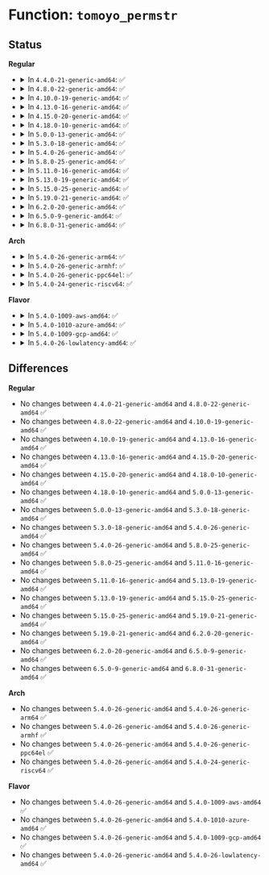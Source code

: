 # Function: <code>tomoyo_permstr</code>

## Status
<b>Regular</b>
<ul>
<li>
<details>
<summary>In <code>4.4.0-21-generic-amd64</code>: ✅</summary>

```c
bool tomoyo_permstr(const char * string, const char * keyword)
```

```json
{
  "name": "tomoyo_permstr",
  "collision_type": "Unique Global",
  "inline_type": "No",
  "funcs": [
    {
      "addr": 18446744071582465904,
      "name": "tomoyo_permstr",
      "external": true,
      "loc": "security/tomoyo/util.c:131",
      "file": "security/tomoyo/util.c",
      "inline": "seen, unknown",
      "caller_inline": [],
      "caller_func": [
        "security/tomoyo/file.c:tomoyo_write_file",
        "security/tomoyo/file.c:tomoyo_write_file",
        "security/tomoyo/file.c:tomoyo_write_file",
        "security/tomoyo/file.c:tomoyo_write_file",
        "security/tomoyo/file.c:tomoyo_write_file",
        "security/tomoyo/file.c:tomoyo_write_file",
        "security/tomoyo/file.c:tomoyo_write_file",
        "security/tomoyo/network.c:tomoyo_write_inet_network",
        "security/tomoyo/network.c:tomoyo_write_unix_network"
      ]
    }
  ],
  "symbols": [
    {
      "addr": 18446744071582465904,
      "name": "tomoyo_permstr",
      "section": ".text",
      "bind": "STB_GLOBAL",
      "size": 51
    }
  ]
}
```
</details>
</li>
<li>
<details>
<summary>In <code>4.8.0-22-generic-amd64</code>: ✅</summary>

```c
bool tomoyo_permstr(const char * string, const char * keyword)
```

```json
{
  "name": "tomoyo_permstr",
  "collision_type": "Unique Global",
  "inline_type": "No",
  "funcs": [
    {
      "addr": 18446744071582688112,
      "name": "tomoyo_permstr",
      "external": true,
      "loc": "security/tomoyo/util.c:131",
      "file": "security/tomoyo/util.c",
      "inline": "seen, unknown",
      "caller_inline": [],
      "caller_func": [
        "security/tomoyo/file.c:tomoyo_write_file",
        "security/tomoyo/file.c:tomoyo_write_file",
        "security/tomoyo/file.c:tomoyo_write_file",
        "security/tomoyo/file.c:tomoyo_write_file",
        "security/tomoyo/file.c:tomoyo_write_file",
        "security/tomoyo/file.c:tomoyo_write_file",
        "security/tomoyo/file.c:tomoyo_write_file",
        "security/tomoyo/network.c:tomoyo_write_unix_network",
        "security/tomoyo/network.c:tomoyo_write_inet_network"
      ]
    }
  ],
  "symbols": [
    {
      "addr": 18446744071582688112,
      "name": "tomoyo_permstr",
      "section": ".text",
      "bind": "STB_GLOBAL",
      "size": 51
    }
  ]
}
```
</details>
</li>
<li>
<details>
<summary>In <code>4.10.0-19-generic-amd64</code>: ✅</summary>

```c
bool tomoyo_permstr(const char * string, const char * keyword)
```

```json
{
  "name": "tomoyo_permstr",
  "collision_type": "Unique Global",
  "inline_type": "No",
  "funcs": [
    {
      "addr": 18446744071582781168,
      "name": "tomoyo_permstr",
      "external": true,
      "loc": "security/tomoyo/util.c:131",
      "file": "security/tomoyo/util.c",
      "inline": "seen, unknown",
      "caller_inline": [],
      "caller_func": [
        "security/tomoyo/file.c:tomoyo_write_file",
        "security/tomoyo/file.c:tomoyo_write_file",
        "security/tomoyo/file.c:tomoyo_write_file",
        "security/tomoyo/file.c:tomoyo_write_file",
        "security/tomoyo/file.c:tomoyo_write_file",
        "security/tomoyo/file.c:tomoyo_write_file",
        "security/tomoyo/file.c:tomoyo_write_file",
        "security/tomoyo/network.c:tomoyo_write_unix_network",
        "security/tomoyo/network.c:tomoyo_write_inet_network"
      ]
    }
  ],
  "symbols": [
    {
      "addr": 18446744071582781168,
      "name": "tomoyo_permstr",
      "section": ".text",
      "bind": "STB_GLOBAL",
      "size": 51
    }
  ]
}
```
</details>
</li>
<li>
<details>
<summary>In <code>4.13.0-16-generic-amd64</code>: ✅</summary>

```c
bool tomoyo_permstr(const char * string, const char * keyword)
```

```json
{
  "name": "tomoyo_permstr",
  "collision_type": "Unique Global",
  "inline_type": "No",
  "funcs": [
    {
      "addr": 18446744071582873744,
      "name": "tomoyo_permstr",
      "external": true,
      "loc": "security/tomoyo/util.c:133",
      "file": "security/tomoyo/util.c",
      "inline": "seen, unknown",
      "caller_inline": [],
      "caller_func": [
        "security/tomoyo/file.c:tomoyo_write_file",
        "security/tomoyo/file.c:tomoyo_write_file",
        "security/tomoyo/file.c:tomoyo_write_file",
        "security/tomoyo/file.c:tomoyo_write_file",
        "security/tomoyo/file.c:tomoyo_write_file",
        "security/tomoyo/file.c:tomoyo_write_file",
        "security/tomoyo/file.c:tomoyo_write_file",
        "security/tomoyo/network.c:tomoyo_write_unix_network",
        "security/tomoyo/network.c:tomoyo_write_inet_network"
      ]
    }
  ],
  "symbols": [
    {
      "addr": 18446744071582873744,
      "name": "tomoyo_permstr",
      "section": ".text",
      "bind": "STB_GLOBAL",
      "size": 47
    }
  ]
}
```
</details>
</li>
<li>
<details>
<summary>In <code>4.15.0-20-generic-amd64</code>: ✅</summary>

```c
bool tomoyo_permstr(const char * string, const char * keyword)
```

```json
{
  "name": "tomoyo_permstr",
  "collision_type": "Unique Global",
  "inline_type": "No",
  "funcs": [
    {
      "addr": 18446744071583030496,
      "name": "tomoyo_permstr",
      "external": true,
      "loc": "security/tomoyo/util.c:113",
      "file": "security/tomoyo/util.c",
      "inline": "seen, unknown",
      "caller_inline": [],
      "caller_func": [
        "security/tomoyo/file.c:tomoyo_write_file",
        "security/tomoyo/file.c:tomoyo_write_file",
        "security/tomoyo/file.c:tomoyo_write_file",
        "security/tomoyo/file.c:tomoyo_write_file",
        "security/tomoyo/file.c:tomoyo_write_file",
        "security/tomoyo/file.c:tomoyo_write_file",
        "security/tomoyo/file.c:tomoyo_write_file",
        "security/tomoyo/network.c:tomoyo_write_unix_network",
        "security/tomoyo/network.c:tomoyo_write_inet_network"
      ]
    }
  ],
  "symbols": [
    {
      "addr": 18446744071583030496,
      "name": "tomoyo_permstr",
      "section": ".text",
      "bind": "STB_GLOBAL",
      "size": 47
    }
  ]
}
```
</details>
</li>
<li>
<details>
<summary>In <code>4.18.0-10-generic-amd64</code>: ✅</summary>

```c
bool tomoyo_permstr(const char * string, const char * keyword)
```

```json
{
  "name": "tomoyo_permstr",
  "collision_type": "Unique Global",
  "inline_type": "No",
  "funcs": [
    {
      "addr": 18446744071583230912,
      "name": "tomoyo_permstr",
      "external": true,
      "loc": "security/tomoyo/util.c:113",
      "file": "security/tomoyo/util.c",
      "inline": "seen, unknown",
      "caller_inline": [],
      "caller_func": [
        "security/tomoyo/file.c:tomoyo_write_file",
        "security/tomoyo/file.c:tomoyo_write_file",
        "security/tomoyo/file.c:tomoyo_write_file",
        "security/tomoyo/file.c:tomoyo_write_file",
        "security/tomoyo/file.c:tomoyo_write_file",
        "security/tomoyo/file.c:tomoyo_write_file",
        "security/tomoyo/file.c:tomoyo_write_file",
        "security/tomoyo/network.c:tomoyo_write_unix_network",
        "security/tomoyo/network.c:tomoyo_write_inet_network"
      ]
    }
  ],
  "symbols": [
    {
      "addr": 18446744071583230912,
      "name": "tomoyo_permstr",
      "section": ".text",
      "bind": "STB_GLOBAL",
      "size": 47
    }
  ]
}
```
</details>
</li>
<li>
<details>
<summary>In <code>5.0.0-13-generic-amd64</code>: ✅</summary>

```c
bool tomoyo_permstr(const char * string, const char * keyword)
```

```json
{
  "name": "tomoyo_permstr",
  "collision_type": "Unique Global",
  "inline_type": "No",
  "funcs": [
    {
      "addr": 18446744071583348192,
      "name": "tomoyo_permstr",
      "external": true,
      "loc": "security/tomoyo/util.c:113",
      "file": "security/tomoyo/util.c",
      "inline": "seen, unknown",
      "caller_inline": [],
      "caller_func": [
        "security/tomoyo/file.c:tomoyo_write_file",
        "security/tomoyo/file.c:tomoyo_write_file",
        "security/tomoyo/file.c:tomoyo_write_file",
        "security/tomoyo/file.c:tomoyo_write_file",
        "security/tomoyo/file.c:tomoyo_write_file",
        "security/tomoyo/file.c:tomoyo_write_file",
        "security/tomoyo/file.c:tomoyo_write_file",
        "security/tomoyo/network.c:tomoyo_write_unix_network",
        "security/tomoyo/network.c:tomoyo_write_inet_network"
      ]
    }
  ],
  "symbols": [
    {
      "addr": 18446744071583348192,
      "name": "tomoyo_permstr",
      "section": ".text",
      "bind": "STB_GLOBAL",
      "size": 47
    }
  ]
}
```
</details>
</li>
<li>
<details>
<summary>In <code>5.3.0-18-generic-amd64</code>: ✅</summary>

```c
bool tomoyo_permstr(const char * string, const char * keyword)
```

```json
{
  "name": "tomoyo_permstr",
  "collision_type": "Unique Global",
  "inline_type": "No",
  "funcs": [
    {
      "addr": 18446744071583535920,
      "name": "tomoyo_permstr",
      "external": true,
      "loc": "security/tomoyo/util.c:114",
      "file": "security/tomoyo/util.c",
      "inline": "seen, unknown",
      "caller_inline": [],
      "caller_func": [
        "security/tomoyo/file.c:tomoyo_write_file",
        "security/tomoyo/file.c:tomoyo_write_file",
        "security/tomoyo/file.c:tomoyo_write_file",
        "security/tomoyo/file.c:tomoyo_write_file",
        "security/tomoyo/file.c:tomoyo_write_file",
        "security/tomoyo/file.c:tomoyo_write_file",
        "security/tomoyo/file.c:tomoyo_write_file",
        "security/tomoyo/network.c:tomoyo_write_unix_network",
        "security/tomoyo/network.c:tomoyo_write_inet_network"
      ]
    }
  ],
  "symbols": [
    {
      "addr": 18446744071583535920,
      "name": "tomoyo_permstr",
      "section": ".text",
      "bind": "STB_GLOBAL",
      "size": 51
    }
  ]
}
```
</details>
</li>
<li>
<details>
<summary>In <code>5.4.0-26-generic-amd64</code>: ✅</summary>

```c
bool tomoyo_permstr(const char * string, const char * keyword)
```

```json
{
  "name": "tomoyo_permstr",
  "collision_type": "Unique Global",
  "inline_type": "No",
  "funcs": [
    {
      "addr": 18446744071583641648,
      "name": "tomoyo_permstr",
      "external": true,
      "loc": "security/tomoyo/util.c:114",
      "file": "security/tomoyo/util.c",
      "inline": "seen, unknown",
      "caller_inline": [],
      "caller_func": [
        "security/tomoyo/file.c:tomoyo_write_file",
        "security/tomoyo/file.c:tomoyo_write_file",
        "security/tomoyo/file.c:tomoyo_write_file",
        "security/tomoyo/file.c:tomoyo_write_file",
        "security/tomoyo/file.c:tomoyo_write_file",
        "security/tomoyo/file.c:tomoyo_write_file",
        "security/tomoyo/file.c:tomoyo_write_file",
        "security/tomoyo/network.c:tomoyo_write_unix_network",
        "security/tomoyo/network.c:tomoyo_write_inet_network"
      ]
    }
  ],
  "symbols": [
    {
      "addr": 18446744071583641648,
      "name": "tomoyo_permstr",
      "section": ".text",
      "bind": "STB_GLOBAL",
      "size": 51
    }
  ]
}
```
</details>
</li>
<li>
<details>
<summary>In <code>5.8.0-25-generic-amd64</code>: ✅</summary>

```c
bool tomoyo_permstr(const char * string, const char * keyword)
```

```json
{
  "name": "tomoyo_permstr",
  "collision_type": "Unique Global",
  "inline_type": "No",
  "funcs": [
    {
      "addr": 18446744071583998960,
      "name": "tomoyo_permstr",
      "external": true,
      "loc": "security/tomoyo/util.c:114",
      "file": "security/tomoyo/util.c",
      "inline": "seen, unknown",
      "caller_inline": [],
      "caller_func": [
        "security/tomoyo/file.c:tomoyo_write_file",
        "security/tomoyo/file.c:tomoyo_write_file",
        "security/tomoyo/file.c:tomoyo_write_file",
        "security/tomoyo/file.c:tomoyo_write_file",
        "security/tomoyo/file.c:tomoyo_write_file",
        "security/tomoyo/file.c:tomoyo_write_file",
        "security/tomoyo/file.c:tomoyo_write_file",
        "security/tomoyo/network.c:tomoyo_write_unix_network",
        "security/tomoyo/network.c:tomoyo_write_inet_network"
      ]
    }
  ],
  "symbols": [
    {
      "addr": 18446744071583998960,
      "name": "tomoyo_permstr",
      "section": ".text",
      "bind": "STB_GLOBAL",
      "size": 54
    }
  ]
}
```
</details>
</li>
<li>
<details>
<summary>In <code>5.11.0-16-generic-amd64</code>: ✅</summary>

```c
bool tomoyo_permstr(const char * string, const char * keyword)
```

```json
{
  "name": "tomoyo_permstr",
  "collision_type": "Unique Global",
  "inline_type": "No",
  "funcs": [
    {
      "addr": 18446744071584118736,
      "name": "tomoyo_permstr",
      "external": true,
      "loc": "security/tomoyo/util.c:114",
      "file": "security/tomoyo/util.c",
      "inline": "seen, unknown",
      "caller_inline": [],
      "caller_func": [
        "security/tomoyo/file.c:tomoyo_write_file",
        "security/tomoyo/file.c:tomoyo_write_file",
        "security/tomoyo/file.c:tomoyo_write_file",
        "security/tomoyo/file.c:tomoyo_write_file",
        "security/tomoyo/file.c:tomoyo_write_file",
        "security/tomoyo/file.c:tomoyo_write_file",
        "security/tomoyo/file.c:tomoyo_write_file",
        "security/tomoyo/network.c:tomoyo_write_unix_network",
        "security/tomoyo/network.c:tomoyo_write_inet_network"
      ]
    }
  ],
  "symbols": [
    {
      "addr": 18446744071584118736,
      "name": "tomoyo_permstr",
      "section": ".text",
      "bind": "STB_GLOBAL",
      "size": 54
    }
  ]
}
```
</details>
</li>
<li>
<details>
<summary>In <code>5.13.0-19-generic-amd64</code>: ✅</summary>

```c
bool tomoyo_permstr(const char * string, const char * keyword)
```

```json
{
  "name": "tomoyo_permstr",
  "collision_type": "Unique Global",
  "inline_type": "No",
  "funcs": [
    {
      "addr": 18446744071584146256,
      "name": "tomoyo_permstr",
      "external": true,
      "loc": "security/tomoyo/util.c:114",
      "file": "security/tomoyo/util.c",
      "inline": "seen, unknown",
      "caller_inline": [],
      "caller_func": [
        "security/tomoyo/file.c:tomoyo_write_file",
        "security/tomoyo/file.c:tomoyo_write_file",
        "security/tomoyo/file.c:tomoyo_write_file",
        "security/tomoyo/file.c:tomoyo_write_file",
        "security/tomoyo/file.c:tomoyo_write_file",
        "security/tomoyo/file.c:tomoyo_write_file",
        "security/tomoyo/file.c:tomoyo_write_file",
        "security/tomoyo/network.c:tomoyo_write_unix_network",
        "security/tomoyo/network.c:tomoyo_write_inet_network"
      ]
    }
  ],
  "symbols": [
    {
      "addr": 18446744071584146256,
      "name": "tomoyo_permstr",
      "section": ".text",
      "bind": "STB_GLOBAL",
      "size": 54
    }
  ]
}
```
</details>
</li>
<li>
<details>
<summary>In <code>5.15.0-25-generic-amd64</code>: ✅</summary>

```c
bool tomoyo_permstr(const char * string, const char * keyword)
```

```json
{
  "name": "tomoyo_permstr",
  "collision_type": "Unique Global",
  "inline_type": "No",
  "funcs": [
    {
      "addr": 18446744071584530080,
      "name": "tomoyo_permstr",
      "external": true,
      "loc": "security/tomoyo/util.c:114",
      "file": "security/tomoyo/util.c",
      "inline": "seen, unknown",
      "caller_inline": [],
      "caller_func": [
        "security/tomoyo/file.c:tomoyo_write_file",
        "security/tomoyo/file.c:tomoyo_write_file",
        "security/tomoyo/file.c:tomoyo_write_file",
        "security/tomoyo/file.c:tomoyo_write_file",
        "security/tomoyo/file.c:tomoyo_write_file",
        "security/tomoyo/file.c:tomoyo_write_file",
        "security/tomoyo/file.c:tomoyo_write_file",
        "security/tomoyo/network.c:tomoyo_write_unix_network",
        "security/tomoyo/network.c:tomoyo_write_inet_network"
      ]
    }
  ],
  "symbols": [
    {
      "addr": 18446744071584530080,
      "name": "tomoyo_permstr",
      "section": ".text",
      "bind": "STB_GLOBAL",
      "size": 54
    }
  ]
}
```
</details>
</li>
<li>
<details>
<summary>In <code>5.19.0-21-generic-amd64</code>: ✅</summary>

```c
bool tomoyo_permstr(const char * string, const char * keyword)
```

```json
{
  "name": "tomoyo_permstr",
  "collision_type": "Unique Global",
  "inline_type": "No",
  "funcs": [
    {
      "addr": 18446744071585169680,
      "name": "tomoyo_permstr",
      "external": true,
      "loc": "security/tomoyo/util.c:114",
      "file": "security/tomoyo/util.c",
      "inline": "seen, unknown",
      "caller_inline": [],
      "caller_func": [
        "security/tomoyo/file.c:tomoyo_write_file",
        "security/tomoyo/file.c:tomoyo_write_file",
        "security/tomoyo/file.c:tomoyo_write_file",
        "security/tomoyo/file.c:tomoyo_write_file",
        "security/tomoyo/file.c:tomoyo_write_file",
        "security/tomoyo/file.c:tomoyo_write_file",
        "security/tomoyo/file.c:tomoyo_write_file",
        "security/tomoyo/network.c:tomoyo_write_unix_network",
        "security/tomoyo/network.c:tomoyo_write_inet_network"
      ]
    }
  ],
  "symbols": [
    {
      "addr": 18446744071585169680,
      "name": "tomoyo_permstr",
      "section": ".text",
      "bind": "STB_GLOBAL",
      "size": 60
    }
  ]
}
```
</details>
</li>
<li>
<details>
<summary>In <code>6.2.0-20-generic-amd64</code>: ✅</summary>

```c
bool tomoyo_permstr(const char * string, const char * keyword)
```

```json
{
  "name": "tomoyo_permstr",
  "collision_type": "Unique Global",
  "inline_type": "No",
  "funcs": [
    {
      "addr": 18446744071585896672,
      "name": "tomoyo_permstr",
      "external": true,
      "loc": "security/tomoyo/util.c:114",
      "file": "security/tomoyo/util.c",
      "inline": "seen, unknown",
      "caller_inline": [],
      "caller_func": [
        "security/tomoyo/file.c:tomoyo_write_file",
        "security/tomoyo/file.c:tomoyo_write_file",
        "security/tomoyo/file.c:tomoyo_write_file",
        "security/tomoyo/file.c:tomoyo_write_file",
        "security/tomoyo/file.c:tomoyo_write_file",
        "security/tomoyo/file.c:tomoyo_write_file",
        "security/tomoyo/file.c:tomoyo_write_file",
        "security/tomoyo/network.c:tomoyo_write_unix_network",
        "security/tomoyo/network.c:tomoyo_write_inet_network"
      ]
    }
  ],
  "symbols": [
    {
      "addr": 18446744071585896672,
      "name": "tomoyo_permstr",
      "section": ".text",
      "bind": "STB_GLOBAL",
      "size": 60
    }
  ]
}
```
</details>
</li>
<li>
<details>
<summary>In <code>6.5.0-9-generic-amd64</code>: ✅</summary>

```c
bool tomoyo_permstr(const char * string, const char * keyword)
```

```json
{
  "name": "tomoyo_permstr",
  "collision_type": "Unique Global",
  "inline_type": "No",
  "funcs": [
    {
      "addr": 18446744071586128512,
      "name": "tomoyo_permstr",
      "external": true,
      "loc": "security/tomoyo/util.c:114",
      "file": "security/tomoyo/util.c",
      "inline": "seen, unknown",
      "caller_inline": [],
      "caller_func": [
        "security/tomoyo/file.c:tomoyo_write_file",
        "security/tomoyo/file.c:tomoyo_write_file",
        "security/tomoyo/file.c:tomoyo_write_file",
        "security/tomoyo/file.c:tomoyo_write_file",
        "security/tomoyo/file.c:tomoyo_write_file",
        "security/tomoyo/file.c:tomoyo_write_file",
        "security/tomoyo/file.c:tomoyo_write_file",
        "security/tomoyo/network.c:tomoyo_write_unix_network",
        "security/tomoyo/network.c:tomoyo_write_inet_network"
      ]
    }
  ],
  "symbols": [
    {
      "addr": 18446744071586128512,
      "name": "tomoyo_permstr",
      "section": ".text",
      "bind": "STB_GLOBAL",
      "size": 60
    }
  ]
}
```
</details>
</li>
<li>
<details>
<summary>In <code>6.8.0-31-generic-amd64</code>: ✅</summary>

```c
bool tomoyo_permstr(const char * string, const char * keyword)
```

```json
{
  "name": "tomoyo_permstr",
  "collision_type": "Unique Global",
  "inline_type": "No",
  "funcs": [
    {
      "addr": 18446744071586377792,
      "name": "tomoyo_permstr",
      "external": true,
      "loc": "security/tomoyo/util.c:114",
      "file": "security/tomoyo/util.c",
      "inline": "seen, unknown",
      "caller_inline": [],
      "caller_func": [
        "security/tomoyo/file.c:tomoyo_write_file",
        "security/tomoyo/file.c:tomoyo_write_file",
        "security/tomoyo/file.c:tomoyo_write_file",
        "security/tomoyo/file.c:tomoyo_write_file",
        "security/tomoyo/file.c:tomoyo_write_file",
        "security/tomoyo/file.c:tomoyo_write_file",
        "security/tomoyo/file.c:tomoyo_write_file",
        "security/tomoyo/network.c:tomoyo_write_unix_network",
        "security/tomoyo/network.c:tomoyo_write_inet_network"
      ]
    }
  ],
  "symbols": [
    {
      "addr": 18446744071586377792,
      "name": "tomoyo_permstr",
      "section": ".text",
      "bind": "STB_GLOBAL",
      "size": 60
    }
  ]
}
```
</details>
</li>
</ul>
<b>Arch</b>
<ul>
<li>
<details>
<summary>In <code>5.4.0-26-generic-arm64</code>: ✅</summary>

```c
bool tomoyo_permstr(const char * string, const char * keyword)
```

```json
{
  "name": "tomoyo_permstr",
  "collision_type": "Unique Global",
  "inline_type": "No",
  "funcs": [
    {
      "addr": 18446603336495431920,
      "name": "tomoyo_permstr",
      "external": true,
      "loc": "security/tomoyo/util.c:114",
      "file": "security/tomoyo/util.c",
      "inline": "seen, unknown",
      "caller_inline": [],
      "caller_func": [
        "security/tomoyo/file.c:tomoyo_write_file",
        "security/tomoyo/file.c:tomoyo_write_file",
        "security/tomoyo/file.c:tomoyo_write_file",
        "security/tomoyo/file.c:tomoyo_write_file",
        "security/tomoyo/file.c:tomoyo_write_file",
        "security/tomoyo/file.c:tomoyo_write_file",
        "security/tomoyo/file.c:tomoyo_write_file",
        "security/tomoyo/network.c:tomoyo_write_unix_network",
        "security/tomoyo/network.c:tomoyo_write_inet_network"
      ]
    }
  ],
  "symbols": [
    {
      "addr": 18446603336495431920,
      "name": "tomoyo_permstr",
      "section": ".text",
      "bind": "STB_GLOBAL",
      "size": 88
    }
  ]
}
```
</details>
</li>
<li>
<details>
<summary>In <code>5.4.0-26-generic-armhf</code>: ✅</summary>

```c
bool tomoyo_permstr(const char * string, const char * keyword)
```

```json
{
  "name": "tomoyo_permstr",
  "collision_type": "Unique Global",
  "inline_type": "No",
  "funcs": [
    {
      "addr": 3228800664,
      "name": "tomoyo_permstr",
      "external": true,
      "loc": "security/tomoyo/util.c:114",
      "file": "security/tomoyo/util.c",
      "inline": "seen, unknown",
      "caller_inline": [],
      "caller_func": [
        "security/tomoyo/file.c:tomoyo_write_file",
        "security/tomoyo/file.c:tomoyo_write_file",
        "security/tomoyo/file.c:tomoyo_write_file",
        "security/tomoyo/file.c:tomoyo_write_file",
        "security/tomoyo/file.c:tomoyo_write_file",
        "security/tomoyo/file.c:tomoyo_write_file",
        "security/tomoyo/file.c:tomoyo_write_file",
        "security/tomoyo/network.c:tomoyo_write_unix_network",
        "security/tomoyo/network.c:tomoyo_write_inet_network"
      ]
    }
  ],
  "symbols": [
    {
      "addr": 3228800664,
      "name": "tomoyo_permstr",
      "section": ".text",
      "bind": "STB_GLOBAL",
      "size": 64
    }
  ]
}
```
</details>
</li>
<li>
<details>
<summary>In <code>5.4.0-26-generic-ppc64el</code>: ✅</summary>

```c
bool tomoyo_permstr(const char * string, const char * keyword)
```

```json
{
  "name": "tomoyo_permstr",
  "collision_type": "Unique Global",
  "inline_type": "No",
  "funcs": [
    {
      "addr": 13835058055289472464,
      "name": "tomoyo_permstr",
      "external": true,
      "loc": "security/tomoyo/util.c:114",
      "file": "security/tomoyo/util.c",
      "inline": "seen, unknown",
      "caller_inline": [],
      "caller_func": [
        "security/tomoyo/file.c:tomoyo_write_file",
        "security/tomoyo/file.c:tomoyo_write_file",
        "security/tomoyo/file.c:tomoyo_write_file",
        "security/tomoyo/file.c:tomoyo_write_file",
        "security/tomoyo/file.c:tomoyo_write_file",
        "security/tomoyo/file.c:tomoyo_write_file",
        "security/tomoyo/file.c:tomoyo_write_file",
        "security/tomoyo/file.c:tomoyo_write_file",
        "security/tomoyo/network.c:tomoyo_write_unix_network",
        "security/tomoyo/network.c:tomoyo_write_inet_network"
      ]
    }
  ],
  "symbols": [
    {
      "addr": 13835058055289472464,
      "name": "tomoyo_permstr",
      "section": ".text",
      "bind": "STB_GLOBAL",
      "size": 136
    }
  ]
}
```
</details>
</li>
<li>
<details>
<summary>In <code>5.4.0-24-generic-riscv64</code>: ✅</summary>

```c
bool tomoyo_permstr(const char * string, const char * keyword)
```

```json
{
  "name": "tomoyo_permstr",
  "collision_type": "Unique Global",
  "inline_type": "No",
  "funcs": [
    {
      "addr": 18446743936274625084,
      "name": "tomoyo_permstr",
      "external": true,
      "loc": "security/tomoyo/util.c:114",
      "file": "security/tomoyo/util.c",
      "inline": "seen, unknown",
      "caller_inline": [],
      "caller_func": [
        "security/tomoyo/file.c:tomoyo_write_file",
        "security/tomoyo/file.c:tomoyo_write_file",
        "security/tomoyo/file.c:tomoyo_write_file",
        "security/tomoyo/file.c:tomoyo_write_file",
        "security/tomoyo/file.c:tomoyo_write_file",
        "security/tomoyo/file.c:tomoyo_write_file",
        "security/tomoyo/file.c:tomoyo_write_file",
        "security/tomoyo/network.c:tomoyo_write_unix_network",
        "security/tomoyo/network.c:tomoyo_write_inet_network"
      ]
    }
  ],
  "symbols": [
    {
      "addr": 18446743936274625084,
      "name": "tomoyo_permstr",
      "section": ".text",
      "bind": "STB_GLOBAL",
      "size": 74
    }
  ]
}
```
</details>
</li>
</ul>
<b>Flavor</b>
<ul>
<li>
<details>
<summary>In <code>5.4.0-1009-aws-amd64</code>: ✅</summary>

```c
bool tomoyo_permstr(const char * string, const char * keyword)
```

```json
{
  "name": "tomoyo_permstr",
  "collision_type": "Unique Global",
  "inline_type": "No",
  "funcs": [
    {
      "addr": 18446744071583610384,
      "name": "tomoyo_permstr",
      "external": true,
      "loc": "security/tomoyo/util.c:114",
      "file": "security/tomoyo/util.c",
      "inline": "seen, unknown",
      "caller_inline": [],
      "caller_func": [
        "security/tomoyo/file.c:tomoyo_write_file",
        "security/tomoyo/file.c:tomoyo_write_file",
        "security/tomoyo/file.c:tomoyo_write_file",
        "security/tomoyo/file.c:tomoyo_write_file",
        "security/tomoyo/file.c:tomoyo_write_file",
        "security/tomoyo/file.c:tomoyo_write_file",
        "security/tomoyo/file.c:tomoyo_write_file",
        "security/tomoyo/network.c:tomoyo_write_unix_network",
        "security/tomoyo/network.c:tomoyo_write_inet_network"
      ]
    }
  ],
  "symbols": [
    {
      "addr": 18446744071583610384,
      "name": "tomoyo_permstr",
      "section": ".text",
      "bind": "STB_GLOBAL",
      "size": 51
    }
  ]
}
```
</details>
</li>
<li>
<details>
<summary>In <code>5.4.0-1010-azure-amd64</code>: ✅</summary>

```c
bool tomoyo_permstr(const char * string, const char * keyword)
```

```json
{
  "name": "tomoyo_permstr",
  "collision_type": "Unique Global",
  "inline_type": "No",
  "funcs": [
    {
      "addr": 18446744071583547440,
      "name": "tomoyo_permstr",
      "external": true,
      "loc": "security/tomoyo/util.c:114",
      "file": "security/tomoyo/util.c",
      "inline": "seen, unknown",
      "caller_inline": [],
      "caller_func": [
        "security/tomoyo/file.c:tomoyo_write_file",
        "security/tomoyo/file.c:tomoyo_write_file",
        "security/tomoyo/file.c:tomoyo_write_file",
        "security/tomoyo/file.c:tomoyo_write_file",
        "security/tomoyo/file.c:tomoyo_write_file",
        "security/tomoyo/file.c:tomoyo_write_file",
        "security/tomoyo/file.c:tomoyo_write_file",
        "security/tomoyo/network.c:tomoyo_write_unix_network",
        "security/tomoyo/network.c:tomoyo_write_inet_network"
      ]
    }
  ],
  "symbols": [
    {
      "addr": 18446744071583547440,
      "name": "tomoyo_permstr",
      "section": ".text",
      "bind": "STB_GLOBAL",
      "size": 51
    }
  ]
}
```
</details>
</li>
<li>
<details>
<summary>In <code>5.4.0-1009-gcp-amd64</code>: ✅</summary>

```c
bool tomoyo_permstr(const char * string, const char * keyword)
```

```json
{
  "name": "tomoyo_permstr",
  "collision_type": "Unique Global",
  "inline_type": "No",
  "funcs": [
    {
      "addr": 18446744071583594160,
      "name": "tomoyo_permstr",
      "external": true,
      "loc": "security/tomoyo/util.c:114",
      "file": "security/tomoyo/util.c",
      "inline": "seen, unknown",
      "caller_inline": [],
      "caller_func": [
        "security/tomoyo/file.c:tomoyo_write_file",
        "security/tomoyo/file.c:tomoyo_write_file",
        "security/tomoyo/file.c:tomoyo_write_file",
        "security/tomoyo/file.c:tomoyo_write_file",
        "security/tomoyo/file.c:tomoyo_write_file",
        "security/tomoyo/file.c:tomoyo_write_file",
        "security/tomoyo/file.c:tomoyo_write_file",
        "security/tomoyo/network.c:tomoyo_write_unix_network",
        "security/tomoyo/network.c:tomoyo_write_inet_network"
      ]
    }
  ],
  "symbols": [
    {
      "addr": 18446744071583594160,
      "name": "tomoyo_permstr",
      "section": ".text",
      "bind": "STB_GLOBAL",
      "size": 51
    }
  ]
}
```
</details>
</li>
<li>
<details>
<summary>In <code>5.4.0-26-lowlatency-amd64</code>: ✅</summary>

```c
bool tomoyo_permstr(const char * string, const char * keyword)
```

```json
{
  "name": "tomoyo_permstr",
  "collision_type": "Unique Global",
  "inline_type": "No",
  "funcs": [
    {
      "addr": 18446744071583691248,
      "name": "tomoyo_permstr",
      "external": true,
      "loc": "security/tomoyo/util.c:114",
      "file": "security/tomoyo/util.c",
      "inline": "seen, unknown",
      "caller_inline": [],
      "caller_func": [
        "security/tomoyo/file.c:tomoyo_write_file",
        "security/tomoyo/file.c:tomoyo_write_file",
        "security/tomoyo/file.c:tomoyo_write_file",
        "security/tomoyo/file.c:tomoyo_write_file",
        "security/tomoyo/file.c:tomoyo_write_file",
        "security/tomoyo/file.c:tomoyo_write_file",
        "security/tomoyo/file.c:tomoyo_write_file",
        "security/tomoyo/network.c:tomoyo_write_unix_network",
        "security/tomoyo/network.c:tomoyo_write_inet_network"
      ]
    }
  ],
  "symbols": [
    {
      "addr": 18446744071583691248,
      "name": "tomoyo_permstr",
      "section": ".text",
      "bind": "STB_GLOBAL",
      "size": 51
    }
  ]
}
```
</details>
</li>
</ul>

## Differences
<b>Regular</b>
<ul>
<li>
No changes between <code>4.4.0-21-generic-amd64</code> and <code>4.8.0-22-generic-amd64</code> ✅
</li>
<li>
No changes between <code>4.8.0-22-generic-amd64</code> and <code>4.10.0-19-generic-amd64</code> ✅
</li>
<li>
No changes between <code>4.10.0-19-generic-amd64</code> and <code>4.13.0-16-generic-amd64</code> ✅
</li>
<li>
No changes between <code>4.13.0-16-generic-amd64</code> and <code>4.15.0-20-generic-amd64</code> ✅
</li>
<li>
No changes between <code>4.15.0-20-generic-amd64</code> and <code>4.18.0-10-generic-amd64</code> ✅
</li>
<li>
No changes between <code>4.18.0-10-generic-amd64</code> and <code>5.0.0-13-generic-amd64</code> ✅
</li>
<li>
No changes between <code>5.0.0-13-generic-amd64</code> and <code>5.3.0-18-generic-amd64</code> ✅
</li>
<li>
No changes between <code>5.3.0-18-generic-amd64</code> and <code>5.4.0-26-generic-amd64</code> ✅
</li>
<li>
No changes between <code>5.4.0-26-generic-amd64</code> and <code>5.8.0-25-generic-amd64</code> ✅
</li>
<li>
No changes between <code>5.8.0-25-generic-amd64</code> and <code>5.11.0-16-generic-amd64</code> ✅
</li>
<li>
No changes between <code>5.11.0-16-generic-amd64</code> and <code>5.13.0-19-generic-amd64</code> ✅
</li>
<li>
No changes between <code>5.13.0-19-generic-amd64</code> and <code>5.15.0-25-generic-amd64</code> ✅
</li>
<li>
No changes between <code>5.15.0-25-generic-amd64</code> and <code>5.19.0-21-generic-amd64</code> ✅
</li>
<li>
No changes between <code>5.19.0-21-generic-amd64</code> and <code>6.2.0-20-generic-amd64</code> ✅
</li>
<li>
No changes between <code>6.2.0-20-generic-amd64</code> and <code>6.5.0-9-generic-amd64</code> ✅
</li>
<li>
No changes between <code>6.5.0-9-generic-amd64</code> and <code>6.8.0-31-generic-amd64</code> ✅
</li>
</ul>
<b>Arch</b>
<ul>
<li>
No changes between <code>5.4.0-26-generic-amd64</code> and <code>5.4.0-26-generic-arm64</code> ✅
</li>
<li>
No changes between <code>5.4.0-26-generic-amd64</code> and <code>5.4.0-26-generic-armhf</code> ✅
</li>
<li>
No changes between <code>5.4.0-26-generic-amd64</code> and <code>5.4.0-26-generic-ppc64el</code> ✅
</li>
<li>
No changes between <code>5.4.0-26-generic-amd64</code> and <code>5.4.0-24-generic-riscv64</code> ✅
</li>
</ul>
<b>Flavor</b>
<ul>
<li>
No changes between <code>5.4.0-26-generic-amd64</code> and <code>5.4.0-1009-aws-amd64</code> ✅
</li>
<li>
No changes between <code>5.4.0-26-generic-amd64</code> and <code>5.4.0-1010-azure-amd64</code> ✅
</li>
<li>
No changes between <code>5.4.0-26-generic-amd64</code> and <code>5.4.0-1009-gcp-amd64</code> ✅
</li>
<li>
No changes between <code>5.4.0-26-generic-amd64</code> and <code>5.4.0-26-lowlatency-amd64</code> ✅
</li>
</ul>
